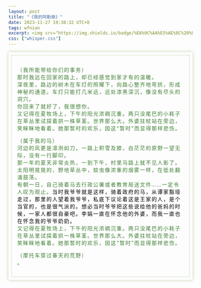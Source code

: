 ```yaml
---
layout: post
title: "《我的阿勒泰》"
date: 2023-11-27 19:38:32 UTC+8
tags: wfnian
excerpt: <img src="https://img.shields.io/badge/%E6%9C%AA%E5%AE%8C%20%E6%8C%81%E7%BB%AD%E6%9B%B4%E6%96%B0-lightgreen"> 最近又开始读李娟的书，继上一篇 <a href="https://wfnian.cn/2021/07/08/%E9%81%A5%E8%BF%9C%E7%9A%84%E5%90%91%E6%97%A5%E8%91%B5%E5%9C%B0" style="color:blue;text-decoration:underline;">《遥远的向日葵地》</a>的第二本。
css: ["whisper.css"]
---
```


 
<section style="box-shadow: #bcd1a9 0px 0px 8px;padding: 8px;">
    <section style="border-width: 1px; border-style: dashed; border-color: #accc96;padding: 15px ">
        <p style="color: #3e7f33;letter-spacing: 2px; text-align: left">
            （我所能带给你们的事务）
            <br>那时我远在回家的路上，却已经感觉到家才有的温暖。
            <br>深夜里，路边的树木在车灯的照耀下，向路心整齐地弯拱，形成神秘的通道。车灯只能打几米远，远处漆黑深沉，像没有尽头的洞穴。
            <br> 你回来了就好了，我很想你。
            <br>又记得在夏牧场上，下午的阳光浓稠沉重。两只没尾巴的小耗子在草丛里试探着拱一株草茎。世界那么大。外婆拄杖站在旁边，笑眯眯地看着。她那暂时的欢乐，因这“暂时”而显得那样悲伤。
        </p>
        <p style="color: #3e7f33;letter-spacing: 2px; text-align: left">
            （属于我的马）
            <br>河边的风更是凛冽如刀。一路上积雪及膝，白茫茫的原野一望无际，没有一行脚印。
            <br>那一年的夏天非常炎热，一到下午，村里马路上就不见人影了。太阳明晃晃的，野地草丛中，蚊虫像浓重的烟雾一样，在低处翻涌鼓荡。
            <br> 有朝一日，自己骑着马去行政公署或者教育局送文件……一定令人叹为观止。<tag style='color:black'>当时我爷爷就是这样，骑着政府的马，从谭家豁垭走过，那里的人望着我爷爷，私底下议论着这是王家的人，是个当官的，也是很气派的。想必当时爷爷把这些说给他的爸妈的时候，一家人都很自豪吧。李娟一直在怀念他的外婆，而我一直也在怀念我的爷爷奶奶。</tag>
            <br>又记得在夏牧场上，下午的阳光浓稠沉重。两只没尾巴的小耗子在草丛里试探着拱一株草茎。世界那么大。外婆拄杖站在旁边，笑眯眯地看着。她那暂时的欢乐，因这“暂时”而显得那样悲伤。
        </p>
        <p style="color: #3e7f33;letter-spacing: 2px; text-align: left">
            （摩托车穿过春天的荒野）
            <br>。
        </p>
    </section>
</section>